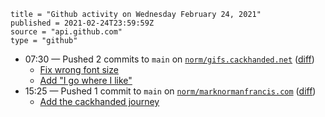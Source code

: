 ```
title = "Github activity on Wednesday February 24, 2021"
published = 2021-02-24T23:59:59Z
source = "api.github.com"
type = "github"
```

* 07:30 — Pushed 2 commits to `main` on [`norm/gifs.cackhanded.net`](https://github.com/norm/gifs.cackhanded.net) ([diff](https://github.com/norm/gifs.cackhanded.net/compare/c0abd1ffaf11ef1df91f26e818b4d9199bde3305..9e5406b8cdccba4b11988072c316c9659bac0145))
  * [Fix wrong font size](https://github.com/norm/gifs.cackhanded.net/commit/dfbdb09e3f1d1026e775990548157452372505c1)
  * [Add "I go where I like"](https://github.com/norm/gifs.cackhanded.net/commit/9e5406b8cdccba4b11988072c316c9659bac0145)
* 15:25 — Pushed 1 commit to `main` on [`norm/marknormanfrancis.com`](https://github.com/norm/marknormanfrancis.com) ([diff](https://github.com/norm/marknormanfrancis.com/compare/30baa6b476f27b31c27c0af89d74b7e797691a61..5589a249bb5886e26ae05658bbd19744abb122b0))
  * [Add the cackhanded journey](https://github.com/norm/marknormanfrancis.com/commit/5589a249bb5886e26ae05658bbd19744abb122b0)
